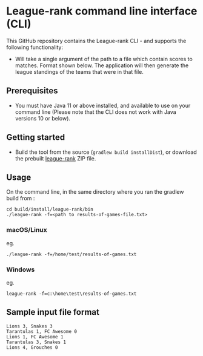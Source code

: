 # League-rank command line interface (CLI)

This GitHub repository contains the League-rank CLI -  and supports the following functionality:

- Will take a single argument of the path to a file which contain scores to matches. Format shown below. The application 
  will then generate the league standings of the teams that were in that file.   

	
## Prerequisites

- You must have Java 11 or above installed, and available to use on your command line (Please note that the CLI does not 
  work with Java versions 10 or below).


## Getting started

- Build the tool from the source (```gradlew build installDist```), or download the prebuilt [league-rank](https://github.com/dasinsoftware/league-rank/releases) ZIP file. 

## Usage

On the command line, in the same directory where you ran the gradlew build from :

```
cd build/install/league-rank/bin
./league-rank -f=<path to results-of-games-file.txt>
```

### macOS/Linux
eg.
```
./league-rank -f=/home/test/results-of-games.txt
```

### Windows
eg.
```
league-rank -f=c:\home\test\results-of-games.txt
```

## Sample input file format
```
Lions 3, Snakes 3
Tarantulas 1, FC Awesome 0
Lions 1, FC Awesome 1
Tarantulas 3, Snakes 1
Lions 4, Grouches 0
```
